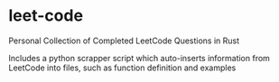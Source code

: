 # leet-code
Personal Collection of Completed LeetCode Questions in Rust

Includes a python scrapper script which auto-inserts information from LeetCode into files, such as function definition and examples 
